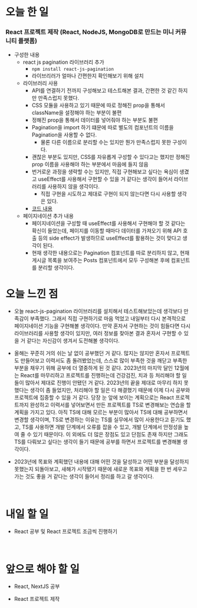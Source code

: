 # 오늘 한 일

### React 프로젝트 제작 (React, NodeJS, MongoDB로 만드는 미니 커뮤니티 플랫폼)

- 구성한 내용
  - react js pagination 라이브러리 추가
    - `npm install react-js-pagination`
    - 라이브리러가 얼마나 간편한지 확인해보기 위해 설치
  - 라이브러리 사용
    - API를 연결하기 전까지 구성해보고 테스트해본 결과, 간편한 것 같긴 하지만 만족스럽지 못했다.
    - CSS 모듈을 사용하고 있기 때문에 따로 정해진 prop을 통해서 className을 설정해야 하는 부분이 불편
    - 정해진 prop을 통해서 데이터를 넣어줘야 하는 부분도 불편
    - Pagination을 import 하기 떄문에 따로 별도의 컴포넌트의 이름을 Pagination을 사용할 수 없다.
      - 물론 다른 이름으로 분리할 수는 있지만 뭔가 만족스럽지 못한 구성이다.
    - 괜찮은 부분도 있지만, CSS를 자유롭게 구성할 수 있다고는 했지만 정해진 prop 이름을 사용해야 하는 부분에서 마음에 들지 않음
    - 번거로운 과정을 생략할 수는 있지만, 직접 구현해보고 싶다는 욕심이 생겼고 useEffect를 사용해서 구현할 수 있을 거 같다는 생각이 들어서 라이브러리를 사용하지 않을 생각이다.
      - 직접 구현을 시도하고 제대로 구현이 되지 않는다면 다시 사용할 생각은 있다.
    - [코드 내용](https://github.com/jeongsangtae/mini-community-platform/commit/c3619106ff03f24366b7a63c9276d5dd723cc84b)
  - 페이지네이션 추가 내용
    - 페이지네이션을 구성할 때 useEffect를 사용해서 구현해야 할 것 같다는 확신이 들었는데, 페이지를 이동할 때마다 데이터를 가져오기 위해 API 호출 등의 side effect가 발생하므로 useEffect를 활용하는 것이 맞다고 생각이 된다.
    - 현재 생각한 내용으로는 Pagination 컴포넌트를 따로 분리하지 않고, 현재 게시글 목록을 보여주는 Posts 컴포넌트에서 모두 구성해본 후에 컴포넌트를 분리할 생각이다.

# 오늘 느낀 점

- 오늘 react-js-pagination 라이브러리를 설치해서 테스트해보았는데 생각보다 만족감이 부족했다. 그래서 직접 구현하기로 마음 먹었고 내일부터 다시 본격적으로 페이지네이션 기능을 구현해볼 생각이다. 만약 혼자서 구현하는 것이 힘들다면 다시 라이브러리를 사용할 생각이 있지만, 여러 정보를 찾아본 결과 혼자서 구현할 수 있을 거 같다는 자신감이 생겨서 도전해볼 생각이다.

- 올해는 꾸준히 거의 쉬는 날 없이 공부했던 거 같다. 많지는 않지만 혼자서 프로젝트도 만들어보고 이력서도 좀 돌려봤었는데, 스스로 많이 부족한 것을 깨닫고 부족한 부분을 채우기 위해 공부에 더 열중하게 된 것 같다. 2023년의 마지막 달인 12월에는 React를 마무리하고 프로젝트를 진행하는데 건강검진, 치과 등 처리해야 할 일들이 많아서 제대로 진행이 안됐던 거 같다. 2023년의 끝을 제대로 마무리 하지 못했다는 생각이 좀 들었지만, 처리해야 할 일은 다 해결했기 때문에 이제 다시 공부와 프로젝트에 집중할 수 있을 거 같다. 당장 눈 앞에 보이는 계획으로는 React 프로젝트까지 완성하고 이력서를 넣어보면서 만든 프로젝트를 TS로 변경해보는 연습을 할 계획을 가지고 있다. 아직 TS에 대해 모르는 부분이 많아서 TS에 대해 공부하면서 변경할 생각이며, TS로 변경하는 이유는 TS를 실무에서 많이 사용한다고 듣기도 했고, TS를 사용하면 개발 단계에서 오류를 잡을 수 있고, 개발 단계에서 안정성을 높여 줄 수 있기 때문이다. 이 외에도 더 많은 장점도 있고 단점도 존재 하지만 그래도 TS를 다뤄보고 싶다는 생각이 들기 때문에 공부를 하면서 프로젝트를 변경해볼 생각이다.

- 2023년에 목표와 계획했던 내용에 대해 어떤 것을 달성하고 어떤 부분을 달성하지 못했는지 되돌아보고, 새해가 시작됐기 때문에 새로운 목표와 계획을 한 번 세우고 가는 것도 좋을 거 같다는 생각이 들어서 정리를 하고 갈 생각이다.

<br />

# 내일 할 일

- React 공부 및 React 프로젝트 조금씩 진행하기

<br />

# 앞으로 해야 할 일

- React, NextJS 공부

- React 프로젝트 제작
